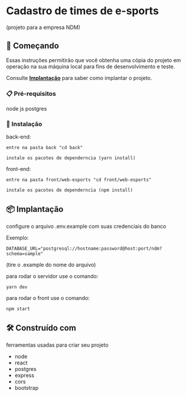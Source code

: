 # Cadastro de times de e-sports

(projeto para a empresa NDM)

## 🚀 Começando

Essas instruções permitirão que você obtenha uma cópia do projeto em operação na sua máquina local para fins de desenvolvimento e teste.

Consulte **[Implantação](#-implanta%C3%A7%C3%A3o)** para saber como implantar o projeto.

### 📋 Pré-requisitos

node js
postgres

### 🔧 Instalação

back-end:

```
entre na pasta back "cd back"
```
```
instale os pacotes de dependerncia (yarn install)
```

front-end:

```
entre na pasta front/web-esports "cd front/web-esports"
```
```
instale os pacotes de dependerncia (npm install)
```

## 📦 Implantação

configure o arquivo .env.example com suas credenciais do banco

Exemplo:
```
DATABASE_URL="postgresql://hostname:password@host:port/ndm?schema=sample"
```
(tire o .example do nome do arquivo)

para rodar o servidor use o comando:

```
yarn dev
```
para rodar o front use o comando:

```
npm start
```

## 🛠️ Construído com

ferramentas usadas para criar seu projeto

* node
* react
* postgres
* express 
* cors
* bootstrap